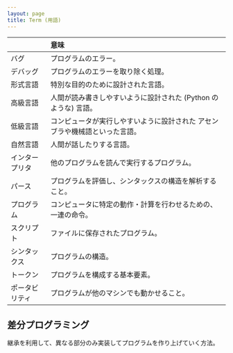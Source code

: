 ```yaml
---
layout: page
title: Term (用語)
---
```


|         | 意味                                     |
|:--------|:---------------------------------------|
| バグ      | プログラムのエラー。                             |
| デバッグ    | プログラムのエラーを取り除く処理。                      |
| 形式言語    | 特別な目的のために設計された言語。                      |
| 高級言語    | 人間が読み書きしやすいように設計された (Python のような) 言語。  |
| 低級言語    | コンピュータが実行しやすいように設計された アセンブラや機械語といった言語。 |
| 自然言語    | 人間が話したりする言語。                           |
| インタープリタ | 他のプログラムを読んで実行するプログラム。                  |
| パース     | プログラムを評価し、シンタックスの構造を解析すること。            |
| プログラム   | コンピュータに特定の動作・計算を行わせるための、一連の命令。         |
| スクリプト   | ファイルに保存されたプログラム。                       |
| シンタックス  | プログラムの構造。                              |
| トークン    | プログラムを構成する基本要素。                        |
| ポータビリティ | プログラムが他のマシンでも動かせること。                   |

## 差分プログラミング

継承を利用して、異なる部分のみ実装してプログラムを作り上げていく方法。



